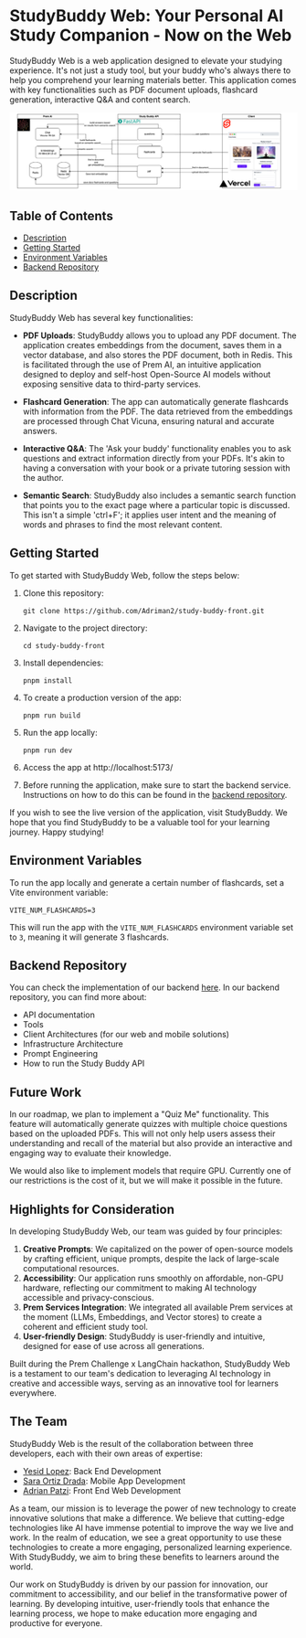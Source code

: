 # StudyBuddy Web: Your Personal AI Study Companion - Now on the Web

StudyBuddy Web is a web application designed to elevate your studying experience. It's not just a study tool, but your buddy who's always there to help you comprehend your learning materials better. This application comes with key functionalities such as PDF document uploads, flashcard generation, interactive Q&A and content search.

![WebApp Architecture](https://github.com/Adriman2/study-buddy-front/blob/main/static/Study_Buddy_WebApp-Architecture.png?raw=true)

## Table of Contents

- [Description](#description)
- [Getting Started](#getting-started)
- [Environment Variables](#environment-variables)
- [Backend Repository](#backend-repository)

## Description

StudyBuddy Web has several key functionalities:

- **PDF Uploads**: StudyBuddy allows you to upload any PDF document. The application creates embeddings from the document, saves them in a vector database, and also stores the PDF document, both in Redis. This is facilitated through the use of Prem AI, an intuitive application designed to deploy and self-host Open-Source AI models without exposing sensitive data to third-party services.

- **Flashcard Generation**: The app can automatically generate flashcards with information from the PDF. The data retrieved from the embeddings are processed through Chat Vicuna, ensuring natural and accurate answers.

- **Interactive Q&A**: The 'Ask your buddy' functionality enables you to ask questions and extract information directly from your PDFs. It's akin to having a conversation with your book or a private tutoring session with the author. 

- **Semantic Search**: StudyBuddy also includes a semantic search function that points you to the exact page where a particular topic is discussed. This isn't a simple 'ctrl+F'; it applies user intent and the meaning of words and phrases to find the most relevant content.

## Getting Started

To get started with StudyBuddy Web, follow the steps below:

1. Clone this repository: 
    ```
    git clone https://github.com/Adriman2/study-buddy-front.git
    ```

2. Navigate to the project directory: 
    ```
    cd study-buddy-front
    ```

3. Install dependencies:
    ```
    pnpm install
    ```

4. To create a production version of the app:
    ```
    pnpm run build
    ```

5. Run the app locally:
    ```
    pnpm run dev
    ```

6. Access the app at http://localhost:5173/

7. Before running the application, make sure to start the backend service. Instructions on how to do this can be found in the [backend repository](https://github.com/yesid-lopez/study-buddy-api).

If you wish to see the live version of the application, visit StudyBuddy. We hope that you find StudyBuddy to be a valuable tool for your learning journey. Happy studying!

## Environment Variables

To run the app locally and generate a certain number of flashcards, set a Vite environment variable:

```
VITE_NUM_FLASHCARDS=3 
```

This will run the app with the `VITE_NUM_FLASHCARDS` environment variable set to `3`, meaning it will generate 3 flashcards.

## Backend Repository

You can check the implementation of our backend [here](https://github.com/yesid-lopez/study-buddy-api). In our backend repository, you can find more about: 
- API documentation
- Tools
- Client Architectures (for our web and mobile solutions)
- Infrastructure Architecture
- Prompt Engineering
- How to run the Study Buddy API

## Future Work

In our roadmap, we plan to implement a "Quiz Me" functionality. This feature will automatically generate quizzes with multiple choice questions based on the uploaded PDFs. This will not only help users assess their understanding and recall of the material but also provide an interactive and engaging way to evaluate their knowledge.

We would also like to implement models that require GPU. Currently one of our restrictions is the cost of it, but we will make it possible in the future.

## Highlights for Consideration

In developing StudyBuddy Web, our team was guided by four principles:

1. **Creative Prompts**: We capitalized on the power of open-source models by crafting efficient, unique prompts, despite the lack of large-scale computational resources.
2. **Accessibility**: Our application runs smoothly on affordable, non-GPU hardware, reflecting our commitment to making AI technology accessible and privacy-conscious.
3. **Prem Services Integration**: We integrated all available Prem services at the moment (LLMs, Embeddings, and Vector stores) to create a coherent and efficient study tool.
4. **User-friendly Design**: StudyBuddy is user-friendly and intuitive, designed for ease of use across all generations.

Built during the Prem Challenge x LangChain hackathon, StudyBuddy Web is a testament to our team's dedication to leveraging AI technology in creative and accessible ways, serving as an innovative tool for learners everywhere.

## The Team

StudyBuddy Web is the result of the collaboration between three developers, each with their own areas of expertise:

- [Yesid Lopez](https://github.com/yesid-lopez): Back End Development
- [Sara Ortiz Drada](https://github.com/saradrada): Mobile App Development
- [Adrian Patzi](https://github.com/Adriman2): Front End Web Development

As a team, our mission is to leverage the power of new technology to create innovative solutions that make a difference. We believe that cutting-edge technologies like AI have immense potential to improve the way we live and work. In the realm of education, we see a great opportunity to use these technologies to create a more engaging, personalized learning experience. With StudyBuddy, we aim to bring these benefits to learners around the world.

Our work on StudyBuddy is driven by our passion for innovation, our commitment to accessibility, and our belief in the transformative power of learning. By developing intuitive, user-friendly tools that enhance the learning process, we hope to make education more engaging and productive for everyone.